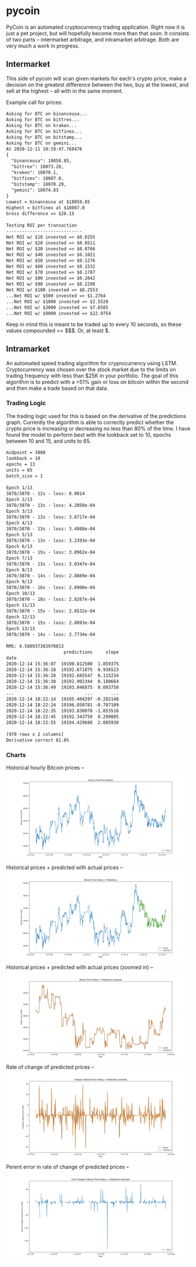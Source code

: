# pycoin

PyCoin is an automated cryptocurrency trading application. Right now it is just a pet project, but will hopefully become more than that soon. It consists of two parts – intermarket arbitrage, and intramarket arbitrage. Both are very much a work in progress.

## Intermarket

This side of pycoin will scan given markets for each's crypto price, make a decision on the greatest difference between the two, buy at the lowest, and sell at the highest – all with in the same moment.

Example call for prices: 
```
Asking for BTC on binanceusa...
Asking for BTC on bittrex...
Asking for BTC on kraken...
Asking for BTC on bitfinex...
Asking for BTC on bitstamp...
Asking for BTC on gemini...
At 2020-12-11 10:19:47.768476
{
  "binanceusa": 18058.85,
  "bittrex": 18073.28,
  "kraken": 18070.1,
  "bitfinex": 18087.0,
  "bitstamp": 18070.29,
  "gemini": 18074.83
}
Lowest = binanceusa at $18058.85
Highest = bitfinex at $18087.0
Gross difference => $28.15

Testing ROI per transaction
-----------------------------
Net ROI w/ $10 invested => $0.0255
Net ROI w/ $20 invested => $0.0511
Net ROI w/ $30 invested => $0.0766
Net ROI w/ $40 invested => $0.1021
Net ROI w/ $50 invested => $0.1276
Net ROI w/ $60 invested => $0.1532
Net ROI w/ $70 invested => $0.1787
Net ROI w/ $80 invested => $0.2042
Net ROI w/ $90 invested => $0.2298
Net ROI w/ $100 invested => $0.2553
...Net ROI w/ $500 invested => $1.2764
...Net ROI w/ $1000 invested => $2.5528
...Net ROI w/ $3000 invested => $7.6585
...Net ROI w/ $9000 invested => $22.9754
```

Keep in mind this is meant to be traded up to every 10 seconds, so these values compounded == $$$. Or, at least $.

## Intramarket

An automated speed trading algorithm for cryprocurrency using LSTM. Cryptocurrency was chosen over the stock market due to the limits on trading frequency with less than $25K in your portfolio. The goal of this algorithm is to predict with a >51% gain or loss on bitcoin within the second and then make a trade based on that data.

### Trading Logic

The trading logic used for this is based on the derivative of the predictions graph. Currently the algorithm is able to correctly predict whether the crypto price is increasing or decreasing no less than 80% of the time. I have found the model to perform best with the lookback set to 10, epochs between 10 and 15, and units to 65.

```
midpoint = 3880 
lookback = 10 
epochs = 13 
units = 65 
batch_size = 1

Epoch 1/13
3870/3870 - 12s - loss: 0.0014
Epoch 2/13
3870/3870 - 13s - loss: 4.2050e-04
Epoch 3/13
3870/3870 - 13s - loss: 3.6717e-04
Epoch 4/13
3870/3870 - 13s - loss: 3.4988e-04
Epoch 5/13
3870/3870 - 13s - loss: 3.2393e-04
Epoch 6/13
3870/3870 - 15s - loss: 3.0962e-04
Epoch 7/13
3870/3870 - 13s - loss: 3.0347e-04
Epoch 8/13
3870/3870 - 14s - loss: 2.8869e-04
Epoch 9/13
3870/3870 - 16s - loss: 2.8900e-04
Epoch 10/13
3870/3870 - 18s - loss: 2.8267e-04
Epoch 11/13
3870/3870 - 15s - loss: 2.8532e-04
Epoch 12/13
3870/3870 - 15s - loss: 2.8893e-04
Epoch 13/13
3870/3870 - 14s - loss: 2.7734e-04

RMS: 4.508937383970813
                      predictions     slope
date                                       
2020-12-14 15:36:07  19190.812500  1.859375
2020-12-14 15:36:18  19192.671875  0.936523
2020-12-14 15:36:28  19192.685547  0.115234
2020-12-14 15:36:38  19192.902344  0.180664
2020-12-14 15:36:49  19193.046875  0.093750
...                           ...       ...
2020-12-14 18:22:14  19195.404297 -0.202148
2020-12-14 18:22:24  19196.050781 -0.787109
2020-12-14 18:22:35  19193.830078 -1.853516
2020-12-14 18:22:45  19192.343750  0.299805
2020-12-14 18:22:55  19194.429688  2.085938

[970 rows x 2 columns]
Derivative correct 81.8%
```

### Charts
Historical hourly Bitcoin prices –
![Hourly prices](chart/hourly_prices.png)
Historical prices + predicted with actual prices –
![Predictions](chart/predictions.png)
Historical prices + predicted with actual prices (zoomed in) –
![Zoomed Predictions](chart/predictions_zoomed.png)
Rate of change of predicted prices –
![Slope](chart/slope.png)
Perent error in rate of change of predicted prices –
![Error](chart/error.png)
